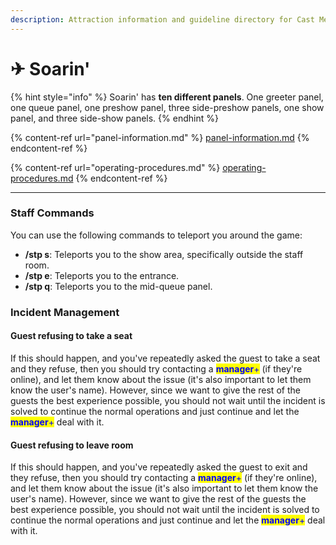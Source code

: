 ```yaml
---
description: Attraction information and guideline directory for Cast Members
---
```


# ✈ Soarin'

{% hint style="info" %}
Soarin' has **ten different panels**. One greeter panel, one queue panel, one preshow panel, three side-preshow panels, one show panel, and three side-show panels.
{% endhint %}

{% content-ref url="panel-information.md" %}
[panel-information.md](panel-information.md)
{% endcontent-ref %}

{% content-ref url="operating-procedures.md" %}
[operating-procedures.md](operating-procedures.md)
{% endcontent-ref %}

***

### Staff Commands

You can use the following commands to teleport you around the game:

* **/stp s**: Teleports you to the show area, specifically outside the staff room.&#x20;
* **/stp e**: Teleports you to the entrance.&#x20;
* **/stp q**: Teleports you to the mid-queue panel.

### Incident Management

#### Guest refusing to take a seat

If this should happen, and you've repeatedly asked the guest to take a seat and they refuse, then you should try contacting a <mark style="color:blue;">**manager**</mark><mark style="color:blue;">+</mark> (if they're online), and let them know about the issue (it's also important to let them know the user's name). However, since we want to give the rest of the guests the best experience possible, you should not wait until the incident is solved to continue the normal operations and just continue and let the <mark style="color:blue;">**manager**</mark><mark style="color:blue;">+</mark> deal with it.

#### Guest refusing to leave room

If this should happen, and you've repeatedly asked the guest to exit and they refuse, then you should try contacting a <mark style="color:blue;">**manager**</mark><mark style="color:blue;">+</mark> (if they're online), and let them know about the issue (it's also important to let them know the user's name). However, since we want to give the rest of the guests the best experience possible, you should not wait until the incident is solved to continue the normal operations and just continue and let the <mark style="color:blue;">**manager**</mark><mark style="color:blue;">+</mark> deal with it.

